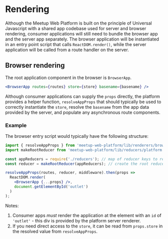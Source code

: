 # Rendering

Although the Meetup Web Platform is built on the principle of Universal
Javascript with a shared app codebase used for server and browser rendering,
consumer applications will still need to bundle the browser app and the server
app separately. The browser application will be instantiated in an entry point
script that calls `ReactDOM.render()`, while the server application will be
called from a route handler on the server.

## Browser rendering

The root application component in the browser is `BrowserApp`.

```jsx
<BrowserApp routes={routes} store={store} basename={basename} />
```

Although consumer applications can supply the `props` directly, the platform
provides a helper function, `resolveAppProps` that should typically be used to
correctly instantiate the `store`, resolve the `basename` from the app data
provided by the server, and populate any asynchronous route components.

### Example

The browser entry script would typically have the following structure:

```jsx
import { resolveAppProps } from 'meetup-web-platform/lib/renderers/browser-render';
import makeRootReducer from 'meetup-web-platform/lib/reducers/platform';

const appReducers = require('./reducers'); // map of reducer keys to reducer functions
const reducer = makeRootReducer(appReducers); // create the root reducer function

resolveAppProps(routes, reducer, middleware).then(props =>
  ReactDOM.render(
    <BrowserApp {...props} />,
    document.getElementById('outlet')
  )
);
```

Notes:

1. Consumer apps _must_ render the application at the element with an `id` of
   `'outlet'` - this div is provided by the platform server renderer.
2. If you need direct access to the `store`, it can be read from `props.store`
   in the resolved value from `resolveAppProps`.

